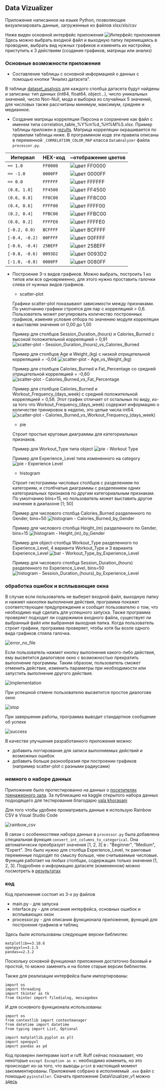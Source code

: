 ## Data Vizualizer

Приложение написанное на языке Python, позволяющее визуализировать данные, загруженные из файлов xlsx/xls/csv

Ниже виден основной интерфейс приложения
![Интерфейс приложения](https://github.com/YOya-Shep/data-vizualizer/blob/main/fotos/data_vizualizer.png)
Здесь можно выбрать входной файл и выходную папку перемещаясь в проводник, выбрать вид нужных графиков и изменить их настройки, приступить к 3 действиям (создание графиков, матрицы или анализ)


### Основные возможности приложения

+ Составление таблицы с основной информацией о данных с помощью кнопки "Анализ датасета". 

В таблице [dataset_asalysis](https://github.com/YOya-Shep/data-vizualizer/blob/main/results/dataset_analysis_20250919_014331.xlsx) для каждого столбца датасета будут найдены и записаны: тип данных (int64, float64, object...), число уникальных значений, число Non-Null, мода и выборка из случайных 5 значений, для числовых также рассчитаны минимум, максимум, среднее и медианное. 

+ Создание матрицы корреляции Пирсона и сохранение как файл с именем типа correlation_table_%Y%m%d_%H%M%S.xlsx. Пример таблицы приложен в [rezults](https://github.com/YOya-Shep/data-vizualizer/blob/main/results/correlation_table_20250919_014329.xlsx).
Матрица корреляции окрашивается по правилам таблицы ниже. В программном коде эти правила описаны в переменной `_CORRELATION_COLOR_MAP` класса `DataAnalyzer` файла `processor.py`.

| Интервал | HEX-код | ~отображение цветов |
|---------|---------|---------|
| `== 1.0` | `FF0000` |![цвет FF0000](https://github.com/YOya-Shep/data-vizualizer/blob/main/fotos/colours/colour_red.png)|
| `== -1.0` | `0000FF` |![цвет 0000FF](https://github.com/YOya-Shep/data-vizualizer/blob/main/fotos/colours/colour_blue.png)|
| `== 0.0` | `FFFFFF` |![цвет FFFFFF](https://github.com/YOya-Shep/data-vizualizer/blob/main/fotos/colours/colour_white.png)|
| `(0.8, 1.0]` | `FF4500` |![цвет FF4500](https://github.com/YOya-Shep/data-vizualizer/blob/main/fotos/colours/colour_FF4500.png)|
| `(0.6, 0.8]` | `FF8C00` |![цвет FF8C00](https://github.com/YOya-Shep/data-vizualizer/blob/main/fotos/colours/colour_FF8C00.png)|
| `(0.4, 0.6]` | `FFFF00` |![цвет FFFF00](https://github.com/YOya-Shep/data-vizualizer/blob/main/fotos/colours/colour_FFFF00.png)|
| `(0.2, 0.4]` | `FFBC00` |![цвет FFBC00](https://github.com/YOya-Shep/data-vizualizer/blob/main/fotos/colours/colour_FFBC00.png)|
| `(0.0, 0.2]` | `FFFFE0` |![цвет FFFFE0](https://github.com/YOya-Shep/data-vizualizer/blob/main/fotos/colours/colour_FFFFE0.png)|
| `[-0.2, 0.0)` | `BCFFFF` |![цвет BCFFFF](https://github.com/YOya-Shep/data-vizualizer/blob/main/fotos/colours/colour_BCFFFF.png)|
| `[-0.4, -0.2)` | `00FFFF` |![цвет 00FFFF](https://github.com/YOya-Shep/data-vizualizer/blob/main/fotos/colours/colour_00FFFF.png)|
| `[-0.6, -0.4)` | `25BEFF` |![цвет 25BEFF](https://github.com/YOya-Shep/data-vizualizer/blob/main/fotos/colours/colour_25BEFF.png)|
| `[-0.8, -0.6)` | `0093D2` |![цвет 0093D2](https://github.com/YOya-Shep/data-vizualizer/blob/main/fotos/colours/colour_0093D2.png)|
| `[-1.0, -0.8)` | `0080FF` |![цвет 0080FF](https://github.com/YOya-Shep/data-vizualizer/blob/main/fotos/colours/colour_0080FF.png)|


+ Построение 3-x видов графиков. Можно выбрать, построить 1 из типов или все одновременно, для этого нужно проставить галочки слева от нужных видов графиков.
    
    * scatter-plot

    Графики scatter-plot показывают зависимости между признаками. По умолчанию графики строятся для пар с корреляцией > 0,6. Пользователь может регулировать количество построенных графиков, изменяя условие отбора по значению модуля корреляции и выставляя значения от 0,00 до 1,00

  Пример для столбцов Session_Duration_(hours) и Calories_Burned с высокой положительной корреляцией = 0,91
    ![scatter-plot - Session_Duration_(hours)_vs_Calories_Burned](https://github.com/YOya-Shep/data-vizualizer/blob/main/results/Session_Duration_(hours)_vs_Calories_Burned.png)

  Пример для столбцов Age и Weight_(kg) с низкой отрицательной корреляцией = -0,04
    ![scatter-plot - Age_vs_Weight_(kg)](https://github.com/YOya-Shep/data-vizualizer/blob/main/results/Age_vs_Weight_(kg).png)

  Пример для столбцов Calories_Burned и Fat_Percentage со средней отрицательной корреляцией = -0,60
    ![scatter-plot - Calories_Burned_vs_Fat_Percentage](https://github.com/YOya-Shep/data-vizualizer/blob/main/results/Calories_Burned_vs_Fat_Percentage.png)

  Пример для столбцов Calories_Burned и Workout_Frequency_(days_week) с средней положительной корреляцией = 0,58. Этот график отличает от остальных по виду, из-за того что Workout_Frequency_(days_week) содержит информацию о количестве тренировок в неделю, это целые числа int64.
    ![scatter-plot - Calories_Burned_vs_Workout_Frequency_(days_week)](https://github.com/YOya-Shep/data-vizualizer/blob/main/results/Calories_Burned_vs_Workout_Frequency_(days_week).png)

    * pie

    Строит простые круговые диаграммы для категориальных признаков. 

  Пример для Workout_Type типа object
    ![pie - Workout Type](https://github.com/YOya-Shep/data-vizualizer/blob/main/results/Workout_Type.png)

  Пример для Experience_Level типа измененного на category
    ![pie - Experience Level](https://github.com/YOya-Shep/data-vizualizer/blob/main/results/Experience_Level.png)

    * histogram

    Строит гистограммы числовых столбцов с разделением по категориям, и столбчатые диаграммы с разделением одних категориальных признаков по другим категориальным признакам. По умолчанию bins=15, но пользователь может выставить другое значение в диапазоне [1; 50]

  Пример для числового столбца Calories_Burned разделенного по Gender, bins=50
    ![histogram - Calories_Burned_by_Gender](https://github.com/YOya-Shep/data-vizualizer/blob/main/results/Calories_Burned_by_Gender.png)

  Пример для числового столбца Height_(m) разделенного по Gender, bins=15
    ![histogram - Height_(m)_by_Gender](https://github.com/YOya-Shep/data-vizualizer/blob/main/results/Height_(m)_by_Gender.png)

  Пример для object-столбца Workout_Type разделенного по Experience_Level, 4 варианта Workout_Type и 3 варианта Experience_Level
    ![bar - Workout_Type_by_Experience_Level](https://github.com/YOya-Shep/data-vizualizer/blob/main/results/Workout_Type_by_Experience_Level.png)

  Пример для числового столбца Session_Duration_(hours) разделенного по Experience_Level, bins=50
    ![histogram - Session_Duration_(hours)_by_Experience_Level](https://github.com/YOya-Shep/data-vizualizer/blob/main/results/Session_Duration_(hours)_by_Experience_Level.png)


### обработка ошибок и всплывающие окна


В случае если пользователь не выберет входной файл, выходную папку и нажмет накнопки выполнения действия, программа покажет соответствующее предупреждение и сообщит пользователю о том, что необходимо ещё сделать для успешного запуска. Также программа проверяет подходит ли содержимое входного файла, существует ли выбранный файл или выбранная выходная папка. Когда пользователь строит графики, программа проверяет, чтобы хотя бы возле одного вида графиков стояла галочка.

![error_no_file](https://github.com/YOya-Shep/data-vizualizer/blob/main/fotos/error_no_file.png)

Если пользователь нажмет кнопку выполнения какого-либо действия, ему высветится диалоговое окно с возможностью прекратить выполнение программы. Таким образом, пользователь сможет отменить действие, изменить параметры при необходимости или запустить выполнение другого действия.

![implementation](https://github.com/YOya-Shep/data-vizualizer/blob/main/fotos/implementation.png)

При успешной отмене пользователю высветится простое диалогове окно

![stop](https://github.com/YOya-Shep/data-vizualizer/blob/main/fotos/stop.png)

При завершении работы, программа выводит стандартное сообщение об успехе

![success](https://github.com/YOya-Shep/data-vizualizer/blob/main/fotos/success.png)

В качестве улучшения разработанного приложения можно:
+ добавить логгирование для записи выполняемых действий и возможных ошибок
+ добавить больше разнообразия при построении графиков (например scatter-plot с разными радиусами)

### немного о наборе данных

Приложение было протестированно на данных о [посетителях тренажерного зала](https://www.kaggle.com/datasets/valakhorasani/gym-members-exercise-dataset/data "перейти к gym-members-exercise-dataset"). За публикацию на kaggle открытого набора данных подходящего для тестирования благодарю [vala khorasani](https://www.kaggle.com/valakhorasani)

Для того чтобы удобнее проматривать данные я использую Rainbow CSV в Visual Studio Code

![rainbow_csv](https://github.com/YOya-Shep/data-vizualizer/blob/main/fotos/rainbow_csv.png)

В связи с особенностями набора данных в `processor.py` была добавлена специальная функция `convert_int_columns_to_categorical`. Она автоматически преобразует значения [1, 2, 3] в : "Beginner", "Medium", "Expert". Это было нужно для столбца Experience_Level, тк ранговые переменные подходят по смыслу больше, чем считываемые числовые. Функция работает на любых столбцах, содержащих только значения [1, 2, 3].
Подробнее о информацию датасете (измененном) можно посмотреть в [результатах](https://github.com/YOya-Shep/data-vizualizer/blob/main/results/dataset_analysis_20250919_014331.xlsx "dataset_asalysis")

### код

Код приложения состоит из 3-х py файлов
+ main.py - для запуска
+ interface.py - для описания интерфейса, основных ошибок и всплывающих окон
+ processor.py - для описания функционала приложения, функций для построения графиков и таблиц

Здесь были использованы следующие версии библиотек:
```
matplotlib==3.10.6
openpyxl==3.1.5
pandas==2.3.2
```
Поскольку основной функционал приложения достаточно базовый и простой, то можно заменить и на более старые версии библиотек.

Также для реализации интерфейса были импортированы:
```
import os
import threading
import tkinter as tk
from tkinter import filedialog, messagebox
```

И для основного функционала использованы:
```
import os
from contextlib import contextmanager
from datetime import datetime
from typing import List, Optional

import matplotlib.pyplot as plt
import openpyxl
import pandas as pd
```


Код проверен линтерами isort и ruff. Ruff сейчас показывает, что некоторые `except Exception as e:` необходимо изменить, но это происходит из-за того, что выводы `print` в настоящий момент закомментированы. Приложение собрано в исполняемый `.exe` файл с помощью `pyinstaller`. Скачать приложение DataVizualizer_v1 можно [здесь](https://github.com/YOya-Shep/data-vizualizer/blob/main/DataVizualizer_v1.zip)

